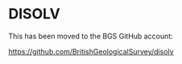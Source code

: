 # DISOLV

This has been moved to the BGS GitHub account:

https://github.com/BritishGeologicalSurvey/disolv
